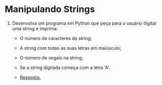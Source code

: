 # Manipulando Strings

1. Desenvolva um programa em Python que peça para o usuário digitar uma string e imprima:

    * O número de caracteres da string;
    * A string com todas as suas letras em maiúsculo;
    * O número de vogais na string;
    * Se a string digitada começa com a letra 'A'.

    * [Resposta.](exercicio_01)
